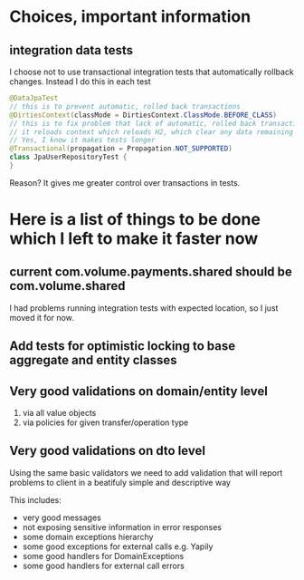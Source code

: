 # Choices, important information

## integration data tests

I choose not to use transactional integration tests that automatically rollback changes. 
Instead I do this in each test

```java
@DataJpaTest
// this is to prevent automatic, rolled back transactions
@DirtiesContext(classMode = DirtiesContext.ClassMode.BEFORE_CLASS)
// this is to fix problem that lack of automatic, rolled back transactions causes
// it reloads context which reloads H2, which clear any data remaining from previous tests
// Yes, I know it makes tests longer
@Transactional(propagation = Propagation.NOT_SUPPORTED)
class JpaUserRepositoryTest {
}
```
Reason? It gives me greater control over transactions in tests.  

# Here is a list of things to be done which I left to make it faster now

## current com.volume.payments.shared should be com.volume.shared

I had problems running integration tests with expected location, so I just moved it for now.

## Add tests for optimistic locking to base aggregate and entity classes

## Very good validations on domain/entity level

1. via all value objects
2. via policies for given transfer/operation type


## Very good validations on dto level

Using the same basic validators we need to add validation that will report problems to client in a beatifuly simple and descriptive way

This includes:
- very good messages
- not exposing sensitive information in error responses
- some domain exceptions hierarchy
- some good exceptions for external calls e.g. Yapily
- some good handlers for DomainExceptions
- some good handlers for external call errors


